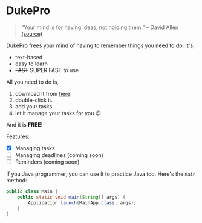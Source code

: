 # DukePro

> “Your mind is for having ideas, not holding them.” – David Allen [(source)](https://dansilvestre.com/productivity-quotes)

DukePro frees your mind of having to remember things you need to do. It's,

* text-based
* easy to learn
* ~~FAST~~ SUPER FAST to use

All you need to do is,

1. download it from [here](https://nus-cs2103-ay2122s1.github.io/website/schedule/week4/project.html).
2. double-click it.
3. add your tasks.
4. let it manage your tasks for you :wink:

And it is **FREE**!

Features:
- [x] Managing tasks
- [ ] Managing deadlines (coming soon)
- [ ] Reminders (coming soon)

If you Java programmer, you can use it to practice Java too. Here's the `main` method:
```java
public class Main {
    public static void main(String[] args) {
        Application.launch(MainApp.class, args);
    }
}
```
